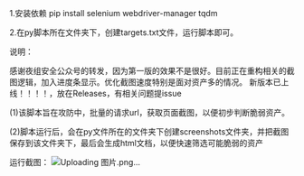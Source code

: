 1.安装依赖  pip install selenium webdriver-manager tqdm

2.在py脚本所在文件夹下，创建targets.txt文件，运行脚本即可。

说明：

感谢夜组安全公众号的转发，因为第一版的效果不是很好。目前正在重构相关的截图逻辑，加入进度条显示。优化截图速度特别是面对资产多的情况。
新版本已上线！！！！，放在Releases，有相关问题提issue

(1)该脚本旨在攻防中，批量的请求url，获取页面截图，以便初步判断脆弱资产。

(2)脚本运行后，会在py文件所在的文件夹下创建screenshots文件夹，并把截图保存到该文件夹下，最后会生成html文档，以便快速筛选可能脆弱的资产

运行截图：
![Uploading 图片.png…]()

